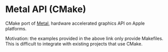 # Metal API (CMake)

CMake port of [Metal](https://developer.apple.com/metal), hardware accelerated graphics API on Apple platforms.  

Motivation: the examples provided in the above link only provide Makefiles. This is difficult to integrate with existing projects that use CMake.  
